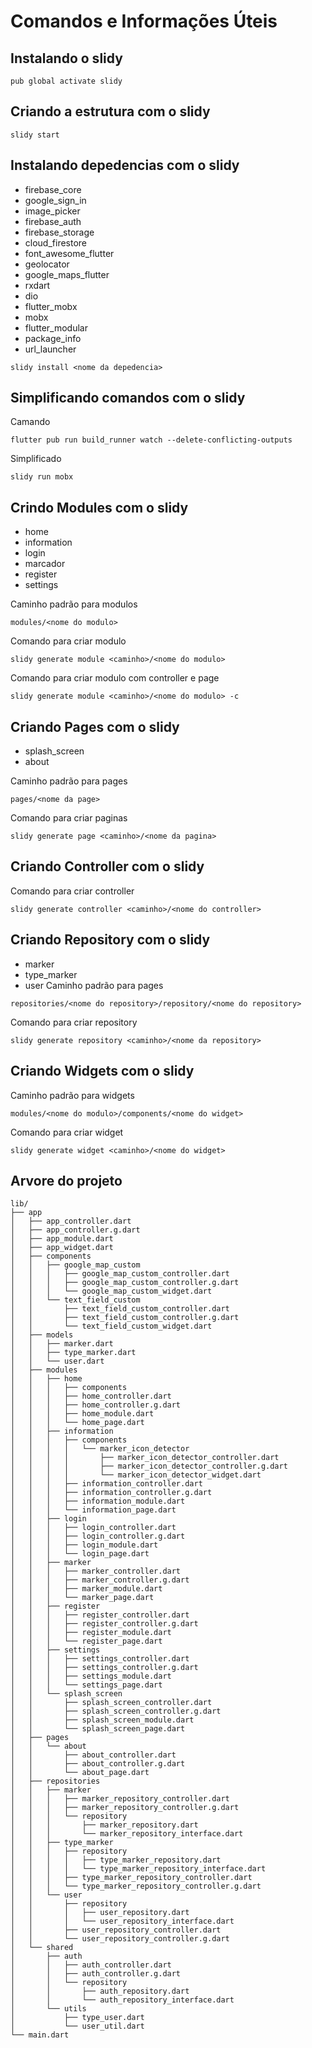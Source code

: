 Comandos e Informações Úteis
============================

## Instalando o slidy
```
pub global activate slidy
```
## Criando a estrutura com o slidy
```
slidy start
```
## Instalando depedencias com o slidy
* firebase_core
* google_sign_in
* image_picker
* firebase_auth
* firebase_storage
* cloud_firestore
* font_awesome_flutter
* geolocator
* google_maps_flutter
* rxdart
* dio
* flutter_mobx
* mobx
* flutter_modular
* package_info
* url_launcher

```
slidy install <nome da depedencia>
```
## Simplificando comandos com o slidy
Camando
```
flutter pub run build_runner watch --delete-conflicting-outputs
```
Simplificado
```
slidy run mobx
```
## Crindo Modules com o slidy
* home
* information
* login
* marcador
* register
* settings

Caminho padrão para modulos
```
modules/<nome do modulo>
```
Comando para criar modulo
```
slidy generate module <caminho>/<nome do modulo>
```
Comando para criar modulo com controller e page
```
slidy generate module <caminho>/<nome do modulo> -c
```
## Criando Pages com o slidy
* splash_screen
* about

Caminho padrão para pages
```
pages/<nome da page>
```
Comando para criar paginas
```
slidy generate page <caminho>/<nome da pagina>
```
## Criando Controller com o slidy
Comando para criar controller
```
slidy generate controller <caminho>/<nome do controller>
```
## Criando Repository com o slidy
* marker
* type_marker
* user
Caminho padrão para pages
```
repositories/<nome do repository>/repository/<nome do repository>
```
Comando para criar repository
```
slidy generate repository <caminho>/<nome da repository>
```
## Criando Widgets com o slidy
Caminho padrão para widgets
```
modules/<nome do modulo>/components/<nome do widget>
```
Comando para criar widget
```
slidy generate widget <caminho>/<nome do widget> 
```

## Arvore do projeto
```
lib/
├── app
│   ├── app_controller.dart
│   ├── app_controller.g.dart
│   ├── app_module.dart
│   ├── app_widget.dart
│   ├── components
│   │   ├── google_map_custom
│   │   │   ├── google_map_custom_controller.dart
│   │   │   ├── google_map_custom_controller.g.dart
│   │   │   └── google_map_custom_widget.dart
│   │   └── text_field_custom
│   │       ├── text_field_custom_controller.dart
│   │       ├── text_field_custom_controller.g.dart
│   │       └── text_field_custom_widget.dart
│   ├── models
│   │   ├── marker.dart
│   │   ├── type_marker.dart
│   │   └── user.dart
│   ├── modules
│   │   ├── home
│   │   │   ├── components
│   │   │   ├── home_controller.dart
│   │   │   ├── home_controller.g.dart
│   │   │   ├── home_module.dart
│   │   │   └── home_page.dart
│   │   ├── information
│   │   │   ├── components
│   │   │   │   └── marker_icon_detector
│   │   │   │       ├── marker_icon_detector_controller.dart
│   │   │   │       ├── marker_icon_detector_controller.g.dart
│   │   │   │       └── marker_icon_detector_widget.dart
│   │   │   ├── information_controller.dart
│   │   │   ├── information_controller.g.dart
│   │   │   ├── information_module.dart
│   │   │   └── information_page.dart
│   │   ├── login
│   │   │   ├── login_controller.dart
│   │   │   ├── login_controller.g.dart
│   │   │   ├── login_module.dart
│   │   │   └── login_page.dart
│   │   ├── marker
│   │   │   ├── marker_controller.dart
│   │   │   ├── marker_controller.g.dart
│   │   │   ├── marker_module.dart
│   │   │   └── marker_page.dart
│   │   ├── register
│   │   │   ├── register_controller.dart
│   │   │   ├── register_controller.g.dart
│   │   │   ├── register_module.dart
│   │   │   └── register_page.dart
│   │   ├── settings
│   │   │   ├── settings_controller.dart
│   │   │   ├── settings_controller.g.dart
│   │   │   ├── settings_module.dart
│   │   │   └── settings_page.dart
│   │   └── splash_screen
│   │       ├── splash_screen_controller.dart
│   │       ├── splash_screen_controller.g.dart
│   │       ├── splash_screen_module.dart
│   │       └── splash_screen_page.dart
│   ├── pages
│   │   └── about
│   │       ├── about_controller.dart
│   │       ├── about_controller.g.dart
│   │       └── about_page.dart
│   ├── repositories
│   │   ├── marker
│   │   │   ├── marker_repository_controller.dart
│   │   │   ├── marker_repository_controller.g.dart
│   │   │   └── repository
│   │   │       ├── marker_repository.dart
│   │   │       └── marker_repository_interface.dart
│   │   ├── type_marker
│   │   │   ├── repository
│   │   │   │   ├── type_marker_repository.dart
│   │   │   │   └── type_marker_repository_interface.dart
│   │   │   ├── type_marker_repository_controller.dart
│   │   │   └── type_marker_repository_controller.g.dart
│   │   └── user
│   │       ├── repository
│   │       │   ├── user_repository.dart
│   │       │   └── user_repository_interface.dart
│   │       ├── user_repository_controller.dart
│   │       └── user_repository_controller.g.dart
│   └── shared
│       ├── auth
│       │   ├── auth_controller.dart
│       │   ├── auth_controller.g.dart
│       │   └── repository
│       │       ├── auth_repository.dart
│       │       └── auth_repository_interface.dart
│       └── utils
│           ├── type_user.dart
│           └── user_util.dart
└── main.dart
```
